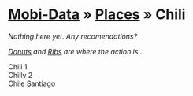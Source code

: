 [Mobi-Data]( ../../index.html) &raquo; [Places]( ../index.html )  &raquo; Chili
===

_Nothing here yet. Any recomendations?_

_[Donuts]( ../donuts/index.html) and [Ribs]( ../ribs/index.html ) are where the action is..._

Chili 1  
Chilly 2  
Chile Santiago

